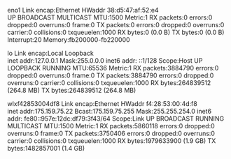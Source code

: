eno1      Link encap:Ethernet  HWaddr 38:d5:47:af:52:e4  
          UP BROADCAST MULTICAST  MTU:1500  Metric:1
          RX packets:0 errors:0 dropped:0 overruns:0 frame:0
          TX packets:0 errors:0 dropped:0 overruns:0 carrier:0
          collisions:0 txqueuelen:1000 
          RX bytes:0 (0.0 B)  TX bytes:0 (0.0 B)
          Interrupt:20 Memory:fb200000-fb220000 

lo        Link encap:Local Loopback  
          inet addr:127.0.0.1  Mask:255.0.0.0
          inet6 addr: ::1/128 Scope:Host
          UP LOOPBACK RUNNING  MTU:65536  Metric:1
          RX packets:3884790 errors:0 dropped:0 overruns:0 frame:0
          TX packets:3884790 errors:0 dropped:0 overruns:0 carrier:0
          collisions:0 txqueuelen:1000 
          RX bytes:264839512 (264.8 MB)  TX bytes:264839512 (264.8 MB)

wlxf42853004df8 Link encap:Ethernet  HWaddr f4:28:53:00:4d:f8  
          inet addr:175.159.75.22  Bcast:175.159.75.255  Mask:255.255.254.0
          inet6 addr: fe80::957e:12dc:df79:3f43/64 Scope:Link
          UP BROADCAST RUNNING MULTICAST  MTU:1500  Metric:1
          RX packets:5860118 errors:0 dropped:0 overruns:0 frame:0
          TX packets:3750406 errors:0 dropped:0 overruns:0 carrier:0
          collisions:0 txqueuelen:1000 
          RX bytes:1979633900 (1.9 GB)  TX bytes:1482857001 (1.4 GB)

